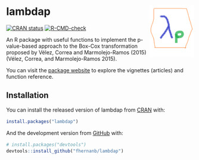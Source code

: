 
<!-- README.md is generated from README.Rmd. Please edit that file -->

# lambdap <img src="man/figures/logo.png" align="right" alt="" width="120" />

<!-- badges: start -->

[![CRAN
status](https://www.r-pkg.org/badges/version/lambdap)](https://CRAN.R-project.org/package=lambdap)
[![R-CMD-check](https://github.com/fhernanb/lambdap/workflows/R-CMD-check/badge.svg)](https://github.com/fhernanb/lambdap/actions)
<!-- badges: end -->

An R package with useful functions to implement the p-value-based
approach to the Box-Cox transformation proposed by Vélez, Correa and
Marmolejo-Ramos (2015)(Vélez, Correa, and Marmolejo-Ramos 2015).

You can visit the [package
website](https://fhernanb.github.io/lambdap/index.html) to explore the
vignettes (articles) and function reference.

## Installation

You can install the released version of lambdap from
[CRAN](https://CRAN.R-project.org) with:

``` r
install.packages("lambdap")
```

And the development version from [GitHub](https://github.com/) with:

``` r
# install.packages("devtools")
devtools::install_github("fhernanb/lambdap")
```
